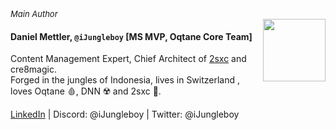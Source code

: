 
<br>
<div style="font-style: italic; font-size: small;">Main Author</div>

<img src="~/shared/authors/ijungleboy/assets/ijungleboy.jpg" style="width: 100px; float: right">

#### Daniel Mettler, `@iJungleboy` \[MS MVP, Oqtane Core Team\]

Content Management Expert, Chief Architect of [2sxc](https://2sxc.org) and cre8magic.  
Forged in the jungles of Indonesia, lives in Switzerland , loves Oqtane 🩸, DNN ☢️ and 2sxc 💜.

[LinkedIn](https://www.linkedin.com/in/danielmettler/) | Discord: @iJungleboy | Twitter: @iJungleboy
